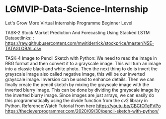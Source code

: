 # LGMVIP-Data-Science-Internship
Let's Grow More Virtual Internship Programme
Beginner Level 

TASK-2
Stock Market Prediction And Forecasting Using Stacked LSTM
Datasetlinks: : https://raw.githubusercontent.com/mwitiderrick/stockprice/master/NSE-TATAGLOBAL.csv

TASK-4
Image to Pencil Sketch with Python:
We need to read the image in RBG format and then convert it to a grayscale image. This will turn an image into a classic black and white photo. Then the next thing to do is invert the grayscale image also called negative image, this will be our inverted grayscale image. Inversion can be used to enhance details. Then we can finally create the pencil sketch by mixing the grayscale image with the inverted blurry image. This can be done by dividing the grayscale image by the inverted blurry image. Since images are just arrays, we can easily do this programmatically using the divide function from the cv2 library in Python. Reference:Watch Tutorial from here https://youtu.be/CBCfOTePVPo https://thecleverprogrammer.com/2020/09/30/pencil-sketch-with-python/

